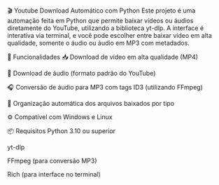 🎬 Youtube Download Automático com Python
Este projeto é uma automação feita em Python que permite baixar vídeos ou áudios diretamente do YouTube, utilizando a biblioteca yt-dlp. A interface é interativa via terminal, e você pode escolher entre baixar vídeo em alta qualidade, somente o áudio ou áudio em MP3 com metadados.

🚀 Funcionalidades
📥 Download de vídeo em alta qualidade (MP4)

🎵 Download de áudio (formato padrão do YouTube)

🎧 Conversão de áudio para MP3 com tags ID3 (utilizando FFmpeg)

📂 Organização automática dos arquivos baixados por tipo

⚙️ Compatível com Windows e Linux

📦 Requisitos
Python 3.10 ou superior

yt-dlp

FFmpeg (para conversão MP3)

Rich (para interface no terminal)
